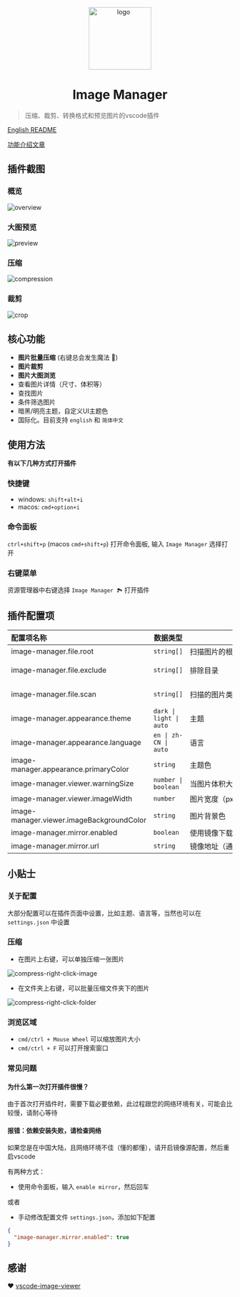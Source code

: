 


<p align='center'>
  <a href='https://github.com/hemengke1997/vscode-image-manager' target="_blank" rel='noopener noreferrer'>
    <img width='140' src='./assets/logo.png' alt='logo' />
  </a>
</p>

<h1 align='center'>Image Manager</h1>

> 压缩、裁剪、转换格式和预览图片的vscode插件

[English README](./README.en.md)

[功能介绍文章](https://juejin.cn/post/7348004403016794147)

## 插件截图

### 概览

![overview](./screenshots/overview.png)

### 大图预览
![preview](./screenshots/preview.png)

### 压缩
![compression](./screenshots/compression.png)

### 裁剪
![crop](./screenshots/crop.png)


## 核心功能

- **图片批量压缩** (右键总会发生魔法 🤩)
- **图片裁剪**
- **图片大图浏览**
- 查看图片详情（尺寸、体积等）
- 查找图片
- 条件筛选图片
- 暗黑/明亮主题，自定义UI主题色
- 国际化。目前支持 `english` 和 `简体中文`

## 使用方法

**有以下几种方式打开插件**

### 快捷键

- windows: `shift+alt+i`
- macos: `cmd+option+i`


### 命令面板

`ctrl+shift+p` (macos `cmd+shift+p`) 打开命令面板, 输入 `Image Manager` 选择打开

### 右键菜单

资源管理器中右键选择 `Image Manager 🏞️` 打开插件


## 插件配置项




| 配置项名称                                | 数据类型                             | 描述                                                    | 默认值                                                                                                                                    |
| :---------------------------------------- | ------------------------------------ | ------------------------------------------------------- | ----------------------------------------------------------------------------------------------------------------------------------------- |
| image-manager.file.root                   | `string[]`                           | 扫描图片的根目录                                        | 当前工作区                                                                                                                                |
| image-manager.file.exclude                | `string[]`                           | 排除目录                                                | <nobr>`['**/node_modules/**','**/.git/**',`<br>`'**/dist/**','**/coverage/**','**/.next/**',`<br/>`'**/.nuxt/**','**/.vercel/**']`</nobr> |
| image-manager.file.scan                   | `string[]`                           | 扫描的图片类型                                          | <nobr>`['svg','png','jpeg','jpg',`<br/>`'ico','gif','webp','bmp',`<br/>`'tif','tiff','apng','avif']`</nobr>                               |
| image-manager.appearance.theme            | <nobr>`dark \| light \| auto`</nobr> | 主题                                                    | `auto`                                                                                                                                    |
| image-manager.appearance.language         | <nobr>`en \| zh-CN \| auto`</nobr>   | 语言                                                    | `auto`                                                                                                                                    |
| image-manager.appearance.primaryColor     | `string`                             | 主题色                                                  | undefined                                                                                                                                 |
| image-manager.viewer.warningSize          | `number \| boolean`                  | <nobr>当图片体积大于此值时右上角展示警告点（KB）</nobr> | 1024                                                                                                                                      |
| image-manager.viewer.imageWidth           | `number`                             | 图片宽度（px）                                          | 100                                                                                                                                       |
| image-manager.viewer.imageBackgroundColor | `string`                             | 图片背景色                                              | `#1a1a1a`                                                                                                                                 |
| image-manager.mirror.enabled              | `boolean`                            | 使用镜像下载依赖                                        | false                                                                                                                                     |
| image-manager.mirror.url                  | `string`                             | 镜像地址（通常情况不需要自定义）                        | undefined                                                                                                                                 |

## 小贴士

### 关于配置

大部分配置可以在插件页面中设置，比如主题、语言等，当然也可以在 `settings.json` 中设置

### 压缩

- 在图片上右键，可以单独压缩一张图片

![compress-right-click-image](./screenshots/compress-1.png)

- 在文件夹上右键，可以批量压缩文件夹下的图片

![compress-right-click-folder](./screenshots/compress-2.png)


### 浏览区域

- `cmd/ctrl + Mouse Wheel` 可以缩放图片大小
- `cmd/ctrl + F` 可以打开搜索窗口

### 常见问题

#### 为什么第一次打开插件很慢？

由于首次打开插件时，需要下载必要依赖，此过程跟您的网络环境有关，可能会比较慢，请耐心等待

#### 报错：依赖安装失败，请检查网络

如果您是在中国大陆，且网络环境不佳（懂的都懂），请开启镜像源配置，然后重启vscode

有两种方式：

- 使用命令面板，输入 `enable mirror`，然后回车

或者

- 手动修改配置文件 `settings.json`，添加如下配置

```json
{
  "image-manager.mirror.enabled": true
}
```

## 感谢

❤️ [vscode-image-viewer](https://github.com/ZhangJian1713/vscode-image-viewer)
